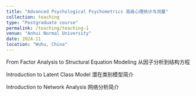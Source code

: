 ```yaml
---
title: "Advanced Psychological Psychometrics 高级心理统计与测量"
collection: teaching
type: "Postgraduate course"
permalink: /teaching/teaching-1
venue: "Anhui Normal University"
date: 2024-11
location: "Wuhu, China"
---
```



From Factor Analysis to Structural Equation Modeling 从因子分析到结构方程

Introduction to Latent Class Model 潜在类别模型简介

Introduction to Network Analysis 网络分析简介

